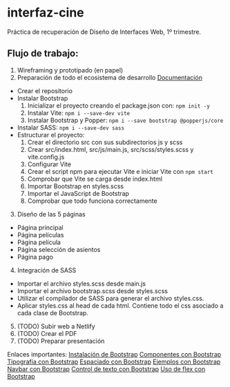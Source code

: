 # interfaz-cine
 Práctica de recuperación de Diseño de Interfaces Web, 1º trimestre.

 ## Flujo de trabajo:
   1. Wireframing y prototipado (en papel)
   2. Preparación de todo el ecosistema de desarrollo [Documentación](https://getbootstrap.esdocu.com/docs/5.3/getting-started/vite/)
   - Crear el repositorio
   - Instalar Bootstrap
     1. Inicializar el proyecto creando el package.json con: `npm init -y`
     2. Instalar Vite: `npm i --save-dev vite`
     3. Instalar Bootstrap y Popper: `npm i --save bootstrap @popperjs/core`
   - Instalar SASS: `npm i --save-dev sass`
   - Estructurar el proyecto:
     1. Crear el directorio src con sus subdirectorios js y scss
     2. Crear src/index.html, src/js/main.js, src/scss/styles.scss y vite.config.js
     3. Configurar Vite
     4. Crear el script npm para ejecutar Vite e iniciar Vite con `npm start`
     5. Comprobar que Vite se carga desde index.html
     6. Importar Bootstrap en styles.scss
     7. Importar el JavaScript de Bootstrap
     8. Comprobar que todo funciona correctamente
   3. Diseño de las 5 páginas
   - Página principal
   - Página películas
   - Página película
   - Página selección de asientos
   - Página pago
   4. Integración de SASS
   - Importar el archivo styles.scss desde main.js
   - Importar el archivo bootstrap.scss desde styles.scss
   - Utilizar el compilador de SASS para generar el archivo styles.css.
   - Aplicar styles.css al head de cada html.  Contiene todo el css asociado a cada clase de Bootstrap.
   5. (TODO) Subir web a Netlify
   6. (TODO) Crear el PDF
   7. (TODO) Preparar presentación

Enlaces importantes:
[Instalación de Bootstrap](https://getbootstrap.esdocu.com/docs/5.3/getting-started/)
[Componentes con Bootstrap](https://getbootstrap.esdocu.com/docs/5.3/components/)
[Tipografía con Bootstrap](https://getbootstrap.esdocu.com/docs/5.1/content/typography/)
[Espaciado con Bootstrap](https://getbootstrap.com/docs/4.0/utilities/spacing/)
[Ejemplos con Bootstrap](https://getbootstrap.esdocu.com/docs/5.3/examples/)
[Navbar con Bootstrap](https://getbootstrap.esdocu.com/docs/5.3/components/navbar/)
[Control de texto con Bootstrap](https://getbootstrap.esdocu.com/docs/5.1/utilities/text/)
[Uso de flex con Bootstrap](https://getbootstrap.com/docs/5.0/utilities/flex/)

